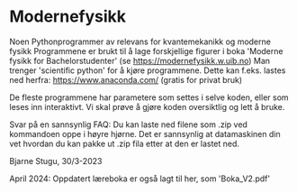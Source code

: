 # Modernefysikk
Noen Pythonprogrammer av relevans for kvantemekanikk og moderne fysikk
Programmene er brukt til å lage forskjellige figurer i boka 'Moderne fysikk for Bachelorstudenter'
(se https://modernefysikk.w.uib.no) 
Man trenger 'scientific python' for å kjøre programmene. Dette kan f.eks. lastes ned herfra:
https://www.anaconda.com/ (gratis for privat bruk)

De fleste programmene har parametere som settes i selve koden, eller som leses inn interaktivt. 
Vi skal prøve å gjøre koden oversiktlig og lett å bruke.

Svar på en sannsynlig FAQ: Du kan laste ned filene som .zip ved kommandoen oppe i høyre hjørne.
Det er sannsynlig at datamaskinen din vet hvordan du kan pakke ut .zip fila etter at den er lastet ned.

Bjarne Stugu, 30/3-2023

April 2024: Oppdatert læreboka er også lagt til her, som 'Boka_V2.pdf'
